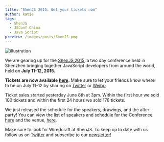 ```yaml
---
title: "ShenJS 2015: Get your tickets now"
author: katie
tags:
  - ShenJS
  - JSConf China
  - Java Script
preview: /images/posts/ShenJS.png
---
```


![illustration](http://wiredcraft.com/images/posts/ShenJS.png)

We are gearing up for the [ShenJS 2015](http://2015.jsconf.cn/en/), a two day conference held in Shenzhen bringing together JavaScript developers from around the world, held on **July 11-12, 2015.**

<!--more-->

**Tickets are now available [here](http://shenjs2015.eventdove.com/).** Make sure to let your friends know where to be on July 11-12 by sharing on [Twitter](https://twitter.com/jsconfchina) or [Weibo](http://weibo.com/JSConfChina).

Ticket sales started yesterday June 8th at 3pm. Within the first hour we sold 100 tickets and within the first 24 hours we sold 178 tickets.

We just released the schedule for the speakers, drawings, and the after-party! You can view the list of speakers and schedule for the Conference [here](http://2015.jsconf.cn/en/) and the venue, [here](http://qh.vanke.com/).

Make sure to look for Wiredcraft at ShenJS. To keep up to date with us follow us on [Twitter](https://twitter.com/wiredcraft) and subscribe to our [newsletter!](http://wiredcraft.us2.list-manage.com/subscribe/post?u=18eb8d6c34ad5d4e781541da9&id=920ba635d7)
